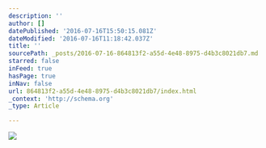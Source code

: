 ```yaml
---
description: ''
author: []
datePublished: '2016-07-16T15:50:15.081Z'
dateModified: '2016-07-16T11:18:42.037Z'
title: ''
sourcePath: _posts/2016-07-16-864813f2-a55d-4e48-8975-d4b3c8021db7.md
starred: false
inFeed: true
hasPage: true
inNav: false
url: 864813f2-a55d-4e48-8975-d4b3c8021db7/index.html
_context: 'http://schema.org'
_type: Article

---
```

![](https://the-grid-user-content.s3-us-west-2.amazonaws.com/acf35a8b-2e8c-49e2-aca6-dbdb97bb44f4.jpg)